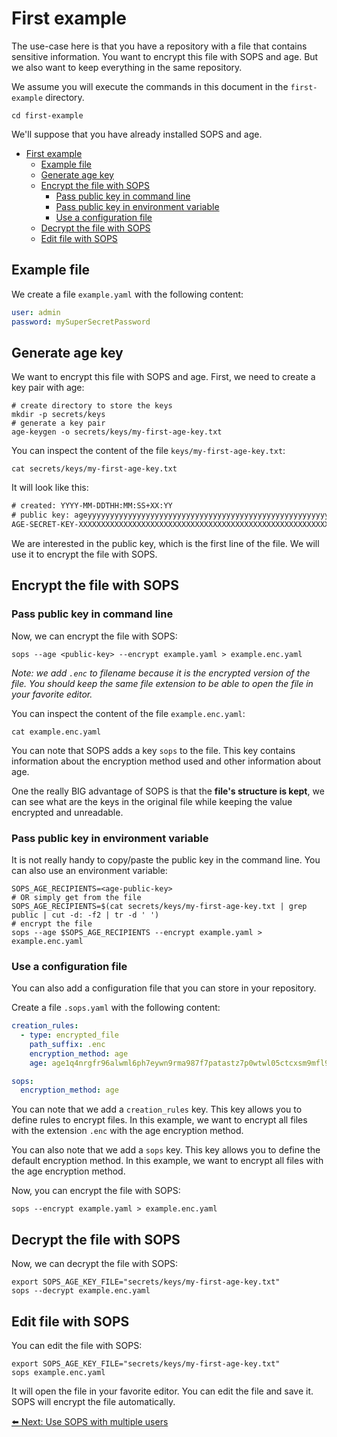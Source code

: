
# First example

The use-case here is that you have a repository with a file that contains sensitive information. You want to encrypt this file with SOPS and age. But we also want to keep everything in the same repository.

We assume you will execute the commands in this document in the `first-example` directory.

```shell
cd first-example
```

We'll suppose that you have already installed SOPS and age.

- [First example](#first-example)
  - [Example file](#example-file)
  - [Generate age key](#generate-age-key)
  - [Encrypt the file with SOPS](#encrypt-the-file-with-sops)
    - [Pass public key in command line](#pass-public-key-in-command-line)
    - [Pass public key in environment variable](#pass-public-key-in-environment-variable)
    - [Use a configuration file](#use-a-configuration-file)
  - [Decrypt the file with SOPS](#decrypt-the-file-with-sops)
  - [Edit file with SOPS](#edit-file-with-sops)

## Example file

We create a file `example.yaml` with the following content:

```yaml
user: admin
password: mySuperSecretPassword
```

## Generate age key

We want to encrypt this file with SOPS and age. First, we need to create a key pair with age:

```shell
# create directory to store the keys
mkdir -p secrets/keys
# generate a key pair
age-keygen -o secrets/keys/my-first-age-key.txt
```

You can inspect the content of the file `keys/my-first-age-key.txt`:

```shell
cat secrets/keys/my-first-age-key.txt
```

It will look like this:

```txt
# created: YYYY-MM-DDTHH:MM:SS+XX:YY
# public key: ageyyyyyyyyyyyyyyyyyyyyyyyyyyyyyyyyyyyyyyyyyyyyyyyyyyyyyyyyyyyy
AGE-SECRET-KEY-XXXXXXXXXXXXXXXXXXXXXXXXXXXXXXXXXXXXXXXXXXXXXXXXXXXXXXXXXXX
```

We are interested in the public key, which is the first line of the file. We will use it to encrypt the file with SOPS.

## Encrypt the file with SOPS

### Pass public key in command line

Now, we can encrypt the file with SOPS:

```shell
sops --age <public-key> --encrypt example.yaml > example.enc.yaml
```

*Note: we add `.enc` to filename because it is the encrypted version of the file. You should keep the same file extension to be able to open the file in your favorite editor.*

You can inspect the content of the file `example.enc.yaml`:

```shell
cat example.enc.yaml
```

You can note that SOPS adds a key `sops` to the file. This key contains information about the encryption method used and other information about age.

One the really BIG advantage of SOPS is that the **file's structure is kept**, we can see what are the keys in the original file while keeping the value encrypted and unreadable.

### Pass public key in environment variable

It is not really handy to copy/paste the public key in the command line. You can also use an environment variable:

```shell
SOPS_AGE_RECIPIENTS=<age-public-key>
# OR simply get from the file
SOPS_AGE_RECIPIENTS=$(cat secrets/keys/my-first-age-key.txt | grep public | cut -d: -f2 | tr -d ' ')
# encrypt the file
sops --age $SOPS_AGE_RECIPIENTS --encrypt example.yaml > example.enc.yaml
```

### Use a configuration file

You can also add a configuration file that you can store in your repository.

Create a file `.sops.yaml` with the following content:

```yaml
creation_rules:
  - type: encrypted_file
    path_suffix: .enc
    encryption_method: age
    age: age1q4nrgfr96alwml6ph7eywn9rma987f7patastz7p0wtwl05ctcxsm9mfl9

sops:
  encryption_method: age
```

You can note that we add a `creation_rules` key. This key allows you to define rules to encrypt files. In this example, we want to encrypt all files with the extension `.enc` with the age encryption method.

You can also note that we add a `sops` key. This key allows you to define the default encryption method. In this example, we want to encrypt all files with the age encryption method.

Now, you can encrypt the file with SOPS:

```shell
sops --encrypt example.yaml > example.enc.yaml
```

## Decrypt the file with SOPS

Now, we can decrypt the file with SOPS:

```shell
export SOPS_AGE_KEY_FILE="secrets/keys/my-first-age-key.txt"
sops --decrypt example.enc.yaml
```

## Edit file with SOPS

You can edit the file with SOPS:

```shell
export SOPS_AGE_KEY_FILE="secrets/keys/my-first-age-key.txt"
sops example.enc.yaml
```

It will open the file in your favorite editor. You can edit the file and save it. SOPS will encrypt the file automatically.

[⬅️ Next: Use SOPS with multiple users](../multi-users/README.md)
